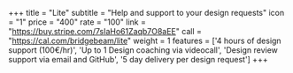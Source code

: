 +++
title = "Lite"
subtitle = "Help and support to your design requests"
icon = "1"
price = "400"
rate = "100"
link = "https://buy.stripe.com/7sIaHo61Zaqb7O8aEE"
call = "https://cal.com/bridgebeam/lite"
weight = 1
features = ['4 hours of design support (100€/hr)', 'Up to 1 Design coaching via videocall', 'Design review support via email and GitHub', '5 day delivery per design request']
+++